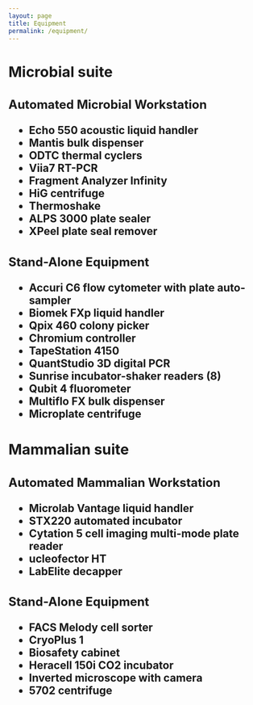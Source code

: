 ```yaml
---
layout: page
title: Equipment
permalink: /equipment/
---
```


<div class="row">
    <div class="col-8">
        <h1 style="font-size:3vw">Microbial suite</h1>
            <h3 style="font-size:2.5vw">Automated Microbial Workstation
            <ul>
                <li style="font-size:2.2vw">Echo 550 acoustic liquid handler</li>
                <li style="font-size:2.2vw">Mantis bulk dispenser</li>
                <li style="font-size:2.2vw">ODTC thermal cyclers</li>
                <li style="font-size:2.2vw">Viia7 RT-PCR</li>
                <li style="font-size:2.2vw">Fragment Analyzer Infinity</li>
                <li style="font-size:2.2vw">HiG centrifuge</li>
                <li style="font-size:2.2vw">Thermoshake</li>
                <li style="font-size:2.2vw">ALPS 3000 plate sealer</li>
                <li style="font-size:2.2vw">XPeel plate seal remover</li>
            </ul>
            </h3>
            <h3 style="font-size:2.5vw">Stand-Alone Equipment
            <ul>
                <li style="font-size:2.2vw">Accuri C6 flow cytometer with plate auto-sampler</li>
                <li style="font-size:2.2vw">Biomek FXp liquid handler</li>
                <li style="font-size:2.2vw">Qpix 460 colony picker</li>
                <li style="font-size:2.2vw">Chromium controller</li>
                <li style="font-size:2.2vw">TapeStation 4150</li>
                <li style="font-size:2.2vw">QuantStudio 3D digital PCR</li>
                <li style="font-size:2.2vw">Sunrise incubator-shaker readers (8)</li>
                <li style="font-size:2.2vw">Qubit 4 fluorometer</li>
                <li style="font-size:2.2vw">Multiflo FX bulk dispenser</li>
                <li style="font-size:2.2vw">Microplate centrifuge</li>
            </ul>
            </h3>
    </div>
    <div class="col-2"></div>
</div>
<div class="row">
    <div class="col-8">
        <h2 style="font-size:3vw">Mammalian suite</h2>
            <h3 style="font-size:2.5vw">Automated Mammalian Workstation
            <ul>
                <li style="font-size:2.2vw">Microlab Vantage liquid handler</li>
                <li style="font-size:2.2vw">STX220 automated incubator</li>
                <li style="font-size:2.2vw">Cytation 5 cell imaging multi-mode plate reader</li>
                <li style="font-size:2.2vw">ucleofector HT</li>
                <li style="font-size:2.2vw">LabElite decapper</li>
            </ul>
            </h3>
            <h3 style="font-size:2.5vw">Stand-Alone Equipment
            <ul>
                <li style="font-size:2.2vw">FACS Melody cell sorter</li>
                <li style="font-size:2.2vw">CryoPlus 1</li>
                <li style="font-size:2.2vw">Biosafety cabinet</li>
                <li style="font-size:2.2vw">Heracell 150i CO2 incubator</li>
                <li style="font-size:2.2vw">Inverted microscope with camera</li>
                <li style="font-size:2.2vw">5702 centrifuge</li>
            </ul>
            </h3>
    </div>
    <div class="col-2"></div>
</div>
 




